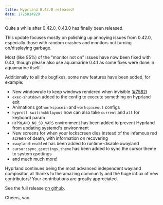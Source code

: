 ```yaml
---
title: Hyprland 0.43.0 released!
date: 1725814920
---
```


Quite a while after 0.42.0, 0.43.0 has finally been released.

This update focuses mostly on polishing up annoying issues from 0.42.0, especially those with random crashes and monitors
not turning on/displaying garbage.

Most (like 95%) of the "monitor not on" issues have now been fixed with 0.43, though please also use aquamarine 0.4.1 as
some fixes were done in aquamarine itself.

Additionally to all the bugfixes, some new features have been added, for example:
 - New windowrule to keep windows rendered when invisible ([#7582](https://github.com/hyprwm/Hyprland/pull/7582))
 - `exec-shutdown` added to the config to execute something on hyprland exit
 - Animations got `workspacein` and `workspaceout` configs
 - `hyprctl switchxkblayout` now can also take `current` and `all` for keyboard param
 - `HYPRLAND_NO_SD_VARS` environment has been added to prevent Hyprland from updating systemd's environment
 - New screens for when your lockscreen dies instead of the infamous red screen of death, with information on recovering
 - `xwayland:enabled` has been added to runtime-disable xwayland
 - `cursor:sync_gsettings_theme` has been added to sync the cursor theme to system gsettings
 - and much much more!

Hyprland continues being the most advanced independent wayland compositor, all thanks to the amazing community and the huge
influx of new contributors! Your contributions are greatly appreciated.

See the full release [on github](https://github.com/hyprwm/Hyprland/releases/tag/v0.43.0).

Cheers, vax.

